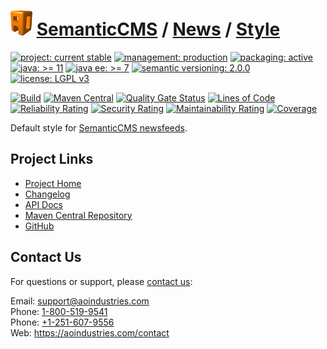 # [<img src="ao-logo.png" alt="AO Logo" width="35" height="40">](https://github.com/ao-apps) [SemanticCMS](https://github.com/ao-apps/semanticcms) / [News](https://github.com/ao-apps/semanticcms-news) / [Style](https://github.com/ao-apps/semanticcms-news-style)

[![project: current stable](https://semanticcms.com/ao-badges/project-current-stable.svg)](https://aoindustries.com/life-cycle#project-current-stable)
[![management: production](https://semanticcms.com/ao-badges/management-production.svg)](https://aoindustries.com/life-cycle#management-production)
[![packaging: active](https://semanticcms.com/ao-badges/packaging-active.svg)](https://aoindustries.com/life-cycle#packaging-active)  
[![java: &gt;= 11](https://semanticcms.com/ao-badges/java-11.svg)](https://docs.oracle.com/en/java/javase/11/)
[![java ee: &gt;= 7](https://semanticcms.com/ao-badges/javaee-7.svg)](https://docs.oracle.com/javaee/7/)
[![semantic versioning: 2.0.0](https://semanticcms.com/ao-badges/semver-2.0.0.svg)](http://semver.org/spec/v2.0.0.html)
[![license: LGPL v3](https://semanticcms.com/ao-badges/license-lgpl-3.0.svg)](https://www.gnu.org/licenses/lgpl-3.0)

[![Build](https://github.com/ao-apps/semanticcms-news-style/workflows/Build/badge.svg?branch=1.x)](https://github.com/ao-apps/semanticcms-news-style/actions?query=workflow%3ABuild)
[![Maven Central](https://maven-badges.herokuapp.com/maven-central/com.semanticcms/semanticcms-news-style/badge.svg)](https://maven-badges.herokuapp.com/maven-central/com.semanticcms/semanticcms-news-style)
[![Quality Gate Status](https://sonarcloud.io/api/project_badges/measure?branch=1.x&project=com.semanticcms%3Asemanticcms-news-style&metric=alert_status)](https://sonarcloud.io/dashboard?branch=1.x&id=com.semanticcms%3Asemanticcms-news-style)
[![Lines of Code](https://sonarcloud.io/api/project_badges/measure?branch=1.x&project=com.semanticcms%3Asemanticcms-news-style&metric=ncloc)](https://sonarcloud.io/component_measures?branch=1.x&id=com.semanticcms%3Asemanticcms-news-style&metric=ncloc)  
[![Reliability Rating](https://sonarcloud.io/api/project_badges/measure?branch=1.x&project=com.semanticcms%3Asemanticcms-news-style&metric=reliability_rating)](https://sonarcloud.io/component_measures?branch=1.x&id=com.semanticcms%3Asemanticcms-news-style&metric=Reliability)
[![Security Rating](https://sonarcloud.io/api/project_badges/measure?branch=1.x&project=com.semanticcms%3Asemanticcms-news-style&metric=security_rating)](https://sonarcloud.io/component_measures?branch=1.x&id=com.semanticcms%3Asemanticcms-news-style&metric=Security)
[![Maintainability Rating](https://sonarcloud.io/api/project_badges/measure?branch=1.x&project=com.semanticcms%3Asemanticcms-news-style&metric=sqale_rating)](https://sonarcloud.io/component_measures?branch=1.x&id=com.semanticcms%3Asemanticcms-news-style&metric=Maintainability)
[![Coverage](https://sonarcloud.io/api/project_badges/measure?branch=1.x&project=com.semanticcms%3Asemanticcms-news-style&metric=coverage)](https://sonarcloud.io/component_measures?branch=1.x&id=com.semanticcms%3Asemanticcms-news-style&metric=Coverage)

Default style for [SemanticCMS newsfeeds](https://github.com/ao-apps/semanticcms-news).

## Project Links
* [Project Home](https://semanticcms.com/news/style/)
* [Changelog](https://semanticcms.com/news/style/changelog)
* [API Docs](https://semanticcms.com/news/style/apidocs/)
* [Maven Central Repository](https://search.maven.org/artifact/com.semanticcms/semanticcms-news-style)
* [GitHub](https://github.com/ao-apps/semanticcms-news-style)

## Contact Us
For questions or support, please [contact us](https://aoindustries.com/contact):

Email: [support@aoindustries.com](mailto:support@aoindustries.com)  
Phone: [1-800-519-9541](tel:1-800-519-9541)  
Phone: [+1-251-607-9556](tel:+1-251-607-9556)  
Web: https://aoindustries.com/contact
